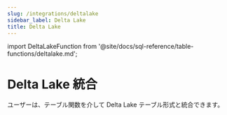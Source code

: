 ```yaml
---
slug: /integrations/deltalake
sidebar_label: Delta Lake
title: Delta Lake
---
```


import DeltaLakeFunction from '@site/docs/sql-reference/table-functions/deltalake.md';


# Delta Lake 統合

ユーザーは、テーブル関数を介して Delta Lake テーブル形式と統合できます。

<DeltaLakeFunction/>
